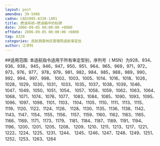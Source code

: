 ```yaml
---
layout: post
amendno: 39-5406
cadno: CAD2005-A320-14R1
title: 燃油系统—燃油箱中的标牌
date: 2006-09-05 00:00:00 +0800
effdate: 2006-09-05 00:00:00 +0800
tag: A320
categories: 民航西南地区管理局适航审定处
author: 江学科
---
```


##适用范围:
本适航指令适用于所有审定型别，序列号（ MSN）为928、934、936、938， 945，946，947，950、951、964、965、969，971，972，973，976，977， 978，979，981、982，984、985，988，989，990，992、994、997、998、 1002、1003、1005、1014、1016、1018、1026，1028，1029，1030，1031， 1033、1035，1037，1038，1039，1046、1047、1049、1050、1051、1054、 1057、1058、1059、1062、1063、1064、1068、1071、1074、1076、1077、 1083、1084、1085、1090、1093、1095、1096、1097、1098、1101、1103、 1104、1105、1110、1111、1113、1115、1119、1120、1122、1124、1126、 1128、1130、1135、1136、1138、1142、1143、1147、1154、1155、1156、 1157、1159、1160、1162、1163、1165、1166、1169、1171、1173、1179、 1181、1184、1187、1189、1191、1194、1196、1200、1201、1205、1208、 1209、1210、1211、1213、1217、1221、1222、1224、1225、1231、1244、 1245、1246、1247、1248、1249、1251、1252、1253、1263、1264

